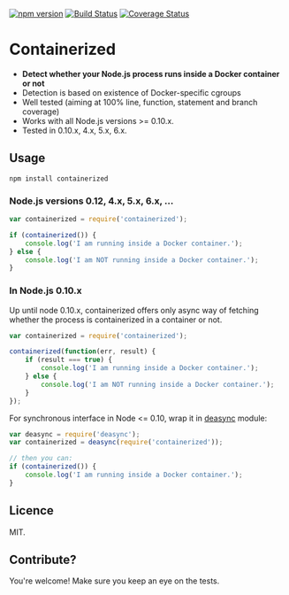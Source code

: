 [![npm version](https://badge.fury.io/js/containerized.svg)](http://badge.fury.io/js/containerized) [![Build Status](https://travis-ci.org/pipedrive/containerized.svg?branch=master)](https://travis-ci.org/pipedrive/containerized) [![Coverage Status](https://coveralls.io/repos/github/pipedrive/containerized/badge.svg?branch=master)](https://coveralls.io/github/pipedrive/containerized?branch=master)

# Containerized

 * **Detect whether your Node.js process runs inside a Docker container or not**
 * Detection is based on existence of Docker-specific cgroups
 * Well tested (aiming at 100% line, function, statement and branch coverage)
 * Works with all Node.js versions >= 0.10.x.
 * Tested in 0.10.x, 4.x, 5.x, 6.x.

## Usage

```
npm install containerized
```

### Node.js versions 0.12, 4.x, 5.x, 6.x, ...

```javascript
var containerized = require('containerized');

if (containerized()) {
	console.log('I am running inside a Docker container.');
} else {
	console.log('I am NOT running inside a Docker container.');
}
```

### In Node.js 0.10.x

Up until node 0.10.x, containerized offers only async way of fetching whether the process is containerized in a container or not.

```javascript
var containerized = require('containerized');

containerized(function(err, result) {
	if (result === true) {
		console.log('I am running inside a Docker container.');
	} else {
		console.log('I am NOT running inside a Docker container.');
	}
});
```

For synchronous interface in Node <= 0.10, wrap it in [deasync](https://www.npmjs.com/package/deasync) module:
```javascript
var deasync = require('deasync');
var containerized = deasync(require('containerized'));

// then you can:
if (containerized()) {
	console.log('I am running inside a Docker container.');
}
```


## Licence

MIT.

## Contribute?

You're welcome! Make sure you keep an eye on the tests.
